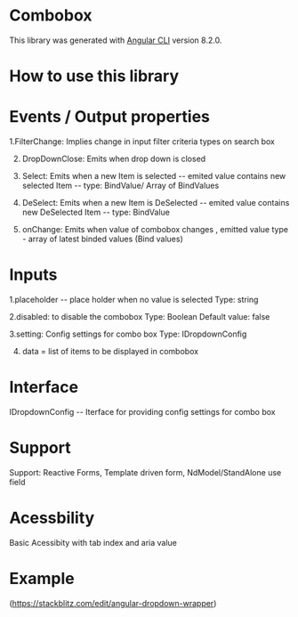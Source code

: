 # Combobox

This library was generated with [Angular CLI](https://github.com/angular/angular-cli) version 8.2.0.

# How to use this library

# Events / Output properties

  
  1.FilterChange: Implies change in input filter criteria types on search box
  
  2. DropDownClose: Emits when drop down is closed


  3. Select: Emits when a new Item is selected -- emited value contains new selected Item -- type: BindValue/ Array of BindValues


  4. DeSelect: Emits when a new Item is DeSelected -- emited value contains new DeSelected Item -- type: BindValue
 


  5. onChange: Emits when value of combobox changes , emitted value type - array of latest binded values (Bind values)


  # Inputs

  1.placeholder -- place holder when no value is selected Type: string

  2.disabled: to disable the combobox  Type: Boolean Default value: false

  3.setting: Config settings for combo box
   Type: IDropdownConfig

  4. data = list of items to be displayed in combobox

 # Interface

IDropdownConfig -- Iterface for providing config settings for combo box
# Support
Support: Reactive Forms, Template driven form, NdModel/StandAlone use field

# Acessbility
Basic Acessibity with tab index and aria value


# Example

(https://stackblitz.com/edit/angular-dropdown-wrapper)




 
